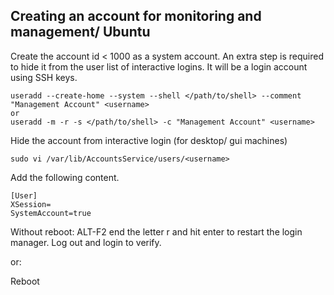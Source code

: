 ## Creating an account for monitoring and management/ Ubuntu
Create the account id < 1000 as a system account.  An extra step is required to hide it from the user list of interactive logins.
It will be a login account using SSH keys.

```
useradd --create-home --system --shell </path/to/shell> --comment "Management Account" <username>
or
useradd -m -r -s </path/to/shell> -c "Management Account" <username>
```

Hide the account from interactive login (for desktop/ gui machines)
```
sudo vi /var/lib/AccountsService/users/<username>
```
Add the following content.
```
[User]
XSession=
SystemAccount=true
```
Without reboot:
ALT-F2 end the letter r and hit enter to restart the login manager.  Log out and login to verify.

or:

Reboot

 
